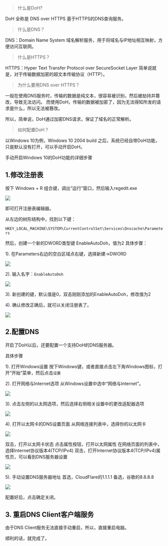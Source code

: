 > 什么是DoH?

DoH 全称是 DNS over HTTPS 基于HTTPS的DNS查询服务。

>什么是DNS？

DNS：Domain Name System
域名解析服务，用于将域名与IP地址相互映射，方便访问互联网。

>什么是HTTPS？

HTTPS：Hyper Text Transfer Protocol over SecureSocket Layer
简单说就是，对于传输数据加密的超文本传输协议（HTTP）。

>为什么要用DNS over HTTPS？

一般在使用DNS服务时，传输的数据是纯文本，很容易被识别，然后被劫持并篡改，导致无法访问。
而使用DoH，传输的数据被加密了，因为无法得知所发的请求是什么，所以无法被篡改。

所以，简单说，DoH通过加密DNS请求，保证了域名的正常解析。

>如何配置DoH？

以Windows 10为例，Windows 10 2004 build 之后，系统已经自带DoH功能，只是默认没有打开，可以手动开启DoH。

手动开启Windows 10的DoH功能的详细步骤

## 1.修改注册表
按下 Windows + R 组合键，调出“运行”窗口，然后输入regedit.exe

![](../img/win10doh/enable-doh-dns-over-https-on-windows-01.png)

即可打开注册表编辑器。

从左边的树形结构中，找到以下键：

`HKEY_LOCAL_MACHINE\SYSTEM\CurrentControlSet\Services\Dnscache\Parameters`

然后，创建一个新的DWORD类型键 EnableAutoDoh，值为2
具体步骤：

1). 在Parameters右边的空白区域点右键，选择新建->DWORD

![](../img/win10doh/enable-doh-dns-over-https-on-windows-02.png)

2). 输入名字：`EnableAutoDoh`

![](../img/win10doh/enable-doh-dns-over-https-on-windows-03.png)

3). 新创建的键，默认值是0，双击刚刚添加的EnableAutoDoh，修改值为2

4). 确认修改正确后，就可以关闭注册表了。

![](../img/win10doh/enable-doh-dns-over-https-on-windows-05.png)

## 2.配置DNS

开启了DoH以后，还要配置一个支持DoH的DNS服务器。

具体步骤

1). 打开Windows设置
按下Windows键，或者直接点击左下角Windows图标，打开“开始”菜单，然后点击`设置`

2). 打开网络与Internet选项
从Windows设置中选中“网络与Internet”。

![](../img/win10doh/enable-doh-dns-over-https-on-windows-07.png)

3). 点击左侧的以太网选项，然后选择右侧相关设置中的更改适配器选项

![](../img/win10doh/enable-doh-dns-over-https-on-windows-08.jpg)

4). 打开以太网卡的DNS设置页面
从网络连接列表中，选择你的以太网卡

![](../img/win10doh/enable-doh-dns-over-https-on-windows-09.png)

双击，打开以太网卡状态
点击属性按钮，打开以太网属性
在网络页面的列表中，选择Internet协议版本4(TCP/IPv4)
双击，打开Internet协议版本4(TCP/IPv4)属性页，可以看到DNS服务器设置

![](../img/win10doh/enable-doh-dns-over-https-on-windows-10.png)

5). 手动设置DNS服务器地址
首选，CloudFlare的1.1.1.1
备选，谷歌的8.8.8.8

![](../img/win10doh/enable-doh-dns-over-https-on-windows-11.png)

配置好后，点击确定关闭。

## 3. 重启DNS Client客户端服务
由于DNS Client服务无法直接手动重启，所以，直接重启电脑。

顺利的话，就完成了。